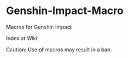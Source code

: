 # Genshin-Impact-Macro
Macros for Genshin Impact

Index at Wiki

Caution: Use of macros may result in a ban.
